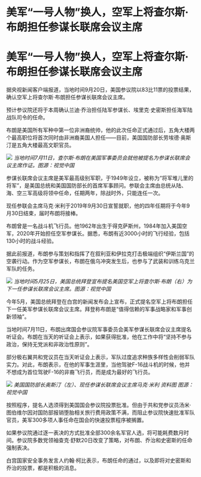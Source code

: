 # 美军“一号人物”换人，空军上将查尔斯·布朗担任参谋长联席会议主席

# 美军“一号人物”换人，空军上将查尔斯·布朗担任参谋长联席会议主席

据央视新闻客户端报道，当地时间9月20日，美国参议院以83比11票的投票结果，确认空军上将查尔斯·布朗担任参谋长联席会议主席。

预计参议院还将于本周确认兰迪·乔治担任陆军参谋长、埃里克·史密斯担任海军陆战队司令的任命。

布朗是美国所有军种中第一位非洲裔统帅，他的此次任命正式通过后，五角大楼两个最高职位将首次同时由非洲裔美国人担任——目前，美国国防部长劳埃德·奥斯汀是五角大楼最高文职官员。

![](https://inews.gtimg.com/om_bt/OmuiZnn0lAy5UZJtbUvmdT9jpertU3MFfjZVZofwfm78UAA/1000)
_当地时间7月11日，查尔斯·布朗在美国军事委员会就他被提名为参谋长联席会议主席作证。图源：视觉中国_

参谋长联席会议主席是美军最高级别军职，于1949年设立，被称为“将军堆儿里的将军”，是美国总统和美国国防部长的首席军事顾问。参联会主席由总统从陆、海、空三军高级将领中任命，任期两年，除战时外，只能连任一次。

现任参联会主席马克·米利于2019年9月30日宣誓就职，他的四年任期将于今年9月30日结束，届时布朗将接棒。

布朗曾是一名战斗机飞行员。他1962年出生于得克萨斯州，1984年加入美国空军，2020年开始担任空军参谋长。据悉，布朗有近3000小时的飞行经验，包括130小时的战斗经验。

据此前报道，布朗参与策划和指挥了在叙利亚和伊拉克打击极端组织“伊斯兰国”的空袭行动。作为空军参谋长，布朗在俄乌冲突发生后，也参与了武装和训练乌克兰军队的任务。

![](https://inews.gtimg.com/om_bt/Oheh6j7kNb4O-d9vTggIwgRtr1Y0IsamusShx2-xNRKKUAA/1000)
_当地时间5月25日，美国总统拜登宣布提名美国空军上将查尔斯·布朗（右）为下一任参谋长联席会议主席。图源：视觉中国_

今年5月，美国总统拜登在白宫的新闻发布会上宣布，正式提名空军上将布朗担任下一任美军参谋长联席会议主席。拜登称布朗是“值得信赖的军事战略家和军事创新领袖”。

当地时间7月11日，布朗出席国会参议院军事委员会美军参谋长联席会议主席提名听证会。布朗在当天的听证会上表示，如果获得批准，他在工作中将“坚持不参与政治，保持无党派和非政治性原则”。

部分极右翼共和党议员在当天听证会上表示，军队过度追求种族多样性会削弱军队实力。对此，布朗表示，在他的军事生涯里，当他驾驶F-16战斗机的时候，他并不想成为首位驾驶F-16的非裔飞行员，而是成为最好的飞行员。

![](https://inews.gtimg.com/om_bt/Owdij87C5gT14gT9R3bW8_lh7FYUbEaorXz4kMqE6jTj8AA/1000)
_美国国防部长奥斯汀（左）、现任参谋长联席会议主席马克·米利 资料图 图源：视觉中国_

按照程序，提名人选须得到美国国会参议院投票批准。但由于共和党参议员汤米·图伯维尔因对国防部报销堕胎相关旅行费用政策不满，而阻止参议院快速批准军队官员，美军300多项人事任命在国会的快速投票程序被搁置。

如果参议院通过逐一表决的方式批准全部300余名军官人选，将可能耗费数月时间。参议院多数党领袖查克·舒默20日改变了策略，对布朗、乔治和史密斯的任命强制表决。

白宫国家安全事务发言人约翰·柯比表示，布朗任命的通过，以及即将对史密斯和乔治的投票，都是积极的消息。


